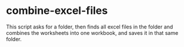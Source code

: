 # combine-excel-files

This script asks for a folder, then finds all excel files in the folder and combines the worksheets into one workbook, and saves it in that same folder. 
